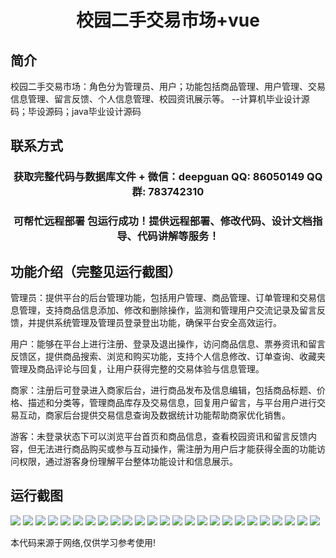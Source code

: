 <p><h1 align="center">校园二手交易市场+vue</h1></p>

## 简介
校园二手交易市场：角色分为管理员、用户；功能包括商品管理、用户管理、交易信息管理、留言反馈、个人信息管理、校园资讯展示等。    --计算机毕业设计源码；毕设源码；java毕业设计源码


## 联系方式
<p><h3 align="center">获取完整代码与数据库文件 + 微信：deepguan QQ: 86050149 QQ群: 783742310</h3></p>
<p><h3 align="center">可帮忙远程部署 包运行成功！提供远程部署、修改代码、设计文档指导、代码讲解等服务！</h3></p>

## 功能介绍（完整见运行截图）
管理员：提供平台的后台管理功能，包括用户管理、商品管理、订单管理和交易信息管理，支持商品信息添加、修改和删除操作，监测和管理用户交流记录及留言反馈，并提供系统管理及管理员登录登出功能，确保平台安全高效运行。

用户：能够在平台上进行注册、登录及退出操作，访问商品信息、票券资讯和留言反馈区，提供商品搜索、浏览和购买功能，支持个人信息修改、订单查询、收藏夹管理及商品评论与回复，让用户获得完整的交易体验与信息管理。

商家：注册后可登录进入商家后台，进行商品发布及信息编辑，包括商品标题、价格、描述和分类等，管理商品库存及交易信息，回复用户留言，与平台用户进行交易互动，商家后台提供交易信息查询及数据统计功能帮助商家优化销售。

游客：未登录状态下可以浏览平台首页和商品信息，查看校园资讯和留言反馈内容，但无法进行商品购买或参与互动操作，需注册为用户后才能获得全面的功能访问权限，通过游客身份理解平台整体功能设计和信息展示。


## 运行截图
![](https://bs-1329754181.cos.ap-shanghai.myqcloud.com/ssm/CampusSecondHandMarket/img/001.jpg)
![](https://bs-1329754181.cos.ap-shanghai.myqcloud.com/ssm/CampusSecondHandMarket/img/002.jpg)
![](https://bs-1329754181.cos.ap-shanghai.myqcloud.com/ssm/CampusSecondHandMarket/img/003.jpg)
![](https://bs-1329754181.cos.ap-shanghai.myqcloud.com/ssm/CampusSecondHandMarket/img/004.jpg)
![](https://bs-1329754181.cos.ap-shanghai.myqcloud.com/ssm/CampusSecondHandMarket/img/005.jpg)
![](https://bs-1329754181.cos.ap-shanghai.myqcloud.com/ssm/CampusSecondHandMarket/img/006.jpg)
![](https://bs-1329754181.cos.ap-shanghai.myqcloud.com/ssm/CampusSecondHandMarket/img/007.jpg)
![](https://bs-1329754181.cos.ap-shanghai.myqcloud.com/ssm/CampusSecondHandMarket/img/008.jpg)
![](https://bs-1329754181.cos.ap-shanghai.myqcloud.com/ssm/CampusSecondHandMarket/img/009.jpg)
![](https://bs-1329754181.cos.ap-shanghai.myqcloud.com/ssm/CampusSecondHandMarket/img/010.jpg)
![](https://bs-1329754181.cos.ap-shanghai.myqcloud.com/ssm/CampusSecondHandMarket/img/011.jpg)
![](https://bs-1329754181.cos.ap-shanghai.myqcloud.com/ssm/CampusSecondHandMarket/img/012.jpg)
![](https://bs-1329754181.cos.ap-shanghai.myqcloud.com/ssm/CampusSecondHandMarket/img/013.jpg)
![](https://bs-1329754181.cos.ap-shanghai.myqcloud.com/ssm/CampusSecondHandMarket/img/014.jpg)
![](https://bs-1329754181.cos.ap-shanghai.myqcloud.com/ssm/CampusSecondHandMarket/img/015.jpg)
![](https://bs-1329754181.cos.ap-shanghai.myqcloud.com/ssm/CampusSecondHandMarket/img/016.jpg)
![](https://bs-1329754181.cos.ap-shanghai.myqcloud.com/ssm/CampusSecondHandMarket/img/017.jpg)
![](https://bs-1329754181.cos.ap-shanghai.myqcloud.com/ssm/CampusSecondHandMarket/img/018.jpg)
![](https://bs-1329754181.cos.ap-shanghai.myqcloud.com/ssm/CampusSecondHandMarket/img/019.jpg)
![](https://bs-1329754181.cos.ap-shanghai.myqcloud.com/ssm/CampusSecondHandMarket/img/020.jpg)
![](https://bs-1329754181.cos.ap-shanghai.myqcloud.com/ssm/CampusSecondHandMarket/img/021.jpg)
![](https://bs-1329754181.cos.ap-shanghai.myqcloud.com/ssm/CampusSecondHandMarket/img/022.jpg)
![](https://bs-1329754181.cos.ap-shanghai.myqcloud.com/ssm/CampusSecondHandMarket/img/023.jpg)
![](https://bs-1329754181.cos.ap-shanghai.myqcloud.com/ssm/CampusSecondHandMarket/img/024.jpg)
![](https://bs-1329754181.cos.ap-shanghai.myqcloud.com/ssm/CampusSecondHandMarket/img/025.jpg)

<p>本代码来源于网络,仅供学习参考使用!</p>
